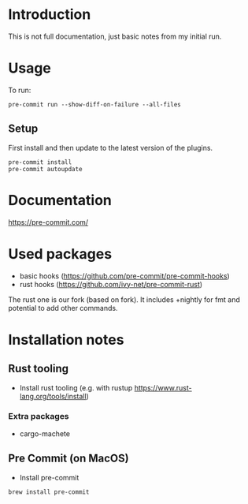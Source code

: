 # Introduction

This is not full documentation, just basic notes from my initial run.

# Usage

To run:
```
pre-commit run --show-diff-on-failure --all-files
```
## Setup

First install and then update to the latest version of the plugins.
```
pre-commit install
pre-commit autoupdate
```

# Documentation

https://pre-commit.com/

# Used packages

- basic hooks (https://github.com/pre-commit/pre-commit-hooks)
- rust hooks (https://github.com/ivy-net/pre-commit-rust)

The rust one is our fork (based on fork).
It includes +nightly for fmt and potential to add other commands.

# Installation notes

## Rust tooling

* Install rust tooling (e.g. with rustup https://www.rust-lang.org/tools/install)

### Extra packages

- cargo-machete

## Pre Commit (on MacOS)

* Install pre-commit
```
brew install pre-commit
```
